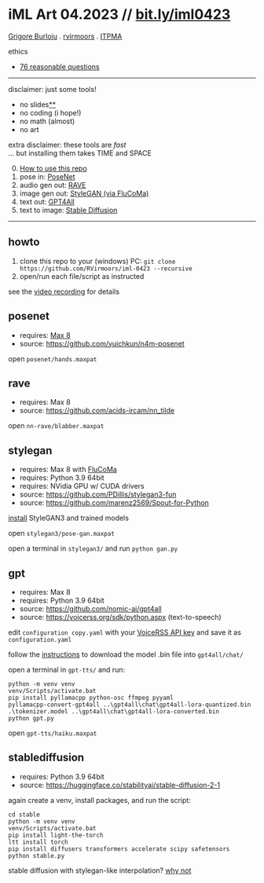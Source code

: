 # iML Art 04.2023 // [bit.ly/iml0423](https://bit.ly/iml0423)

[Grigore Burloiu](https://cinetic.arts.ro/en/echipa/grigore-burloiu/) . [rvirmoors](https://rvirmoors.github.io/) . [ITPMA](https://itpma.notion.site/)

ethics
- [76 reasonable questions](https://76questions.neocities.org/)

---

disclaimer: just some tools!
- no slides[*](https://rvirmoors.github.io/ccia/slides/intro-ml-workshop)[*](https://rvirmoors.github.io/ccia/slides/stylegan-workshop)
- no coding (i hope!)
- no math (almost)
- no art

extra disclaimer: these tools are _fast_
<br/>... but installing them takes TIME and SPACE

0. [How to use this repo](#howto)
1. pose in: [PoseNet](#posenet)
2. audio gen out: [RAVE](#rave)
3. image gen out: [StyleGAN (via FluCoMa)](#stylegan)
4. text out: [GPT4All](#gpt)
5. text to image: [Stable Diffusion](#stablediffusion)

---

## howto

1. clone this repo to your (windows) PC: `git clone https://github.com/RVirmoors/iml-0423 --recursive`
2. open/run each file/script as instructed

see the [video recording](https://youtu.be/t4FbknvszHU) for details

## posenet

- requires: [Max 8](https://cycling74.com/downloads)
- source: https://github.com/yuichkun/n4m-posenet

open `posenet/hands.maxpat`

## rave

- requires: Max 8
- source: https://github.com/acids-ircam/nn_tilde

open `nn-rave/blabber.maxpat`

## stylegan

- requires: Max 8 with [FluCoMa](https://www.flucoma.org/download/)
- requires: Python 3.9 64bit
- requires: NVidia GPU w/ CUDA drivers
- source: https://github.com/PDillis/stylegan3-fun
- source: https://github.com/marenz2569/Spout-for-Python

[install](stylegan3/startup.txt) StyleGAN3 and trained models

open `stylegan3/pose-gan.maxpat`

open a terminal in `stylegan3/` and run `python gan.py`

## gpt

- requires: Max 8
- requires: Python 3.9 64bit
- source: https://github.com/nomic-ai/gpt4all
- source: https://voicerss.org/sdk/python.aspx (text-to-speech)

edit `configuration copy.yaml` with your [VoiceRSS API key](https://voicerss.org/registration.aspx) and save it as `configuration.yaml`

follow the [instructions](https://github.com/nomic-ai/gpt4all) to download the model .bin file into `gpt4all/chat/`

open a terminal in `gpt-tts/` and run:

```
python -m venv venv
venv/Scripts/activate.bat
pip install pyllamacpp python-osc ffmpeg pyyaml
pyllamacpp-convert-gpt4all ..\gpt4all\chat\gpt4all-lora-quantized.bin .\tokenizer.model ..\gpt4all\chat\gpt4all-lora-converted.bin
python gpt.py
```

open `gpt-tts/haiku.maxpat`

## stablediffusion

- requires: Python 3.9 64bit
- source: https://huggingface.co/stabilityai/stable-diffusion-2-1

again create a venv, install packages, and run the script:

```
cd stable
python -m venv venv
venv/Scripts/activate.bat
pip install light-the-torch
ltt install torch
pip install diffusers transformers accelerate scipy safetensors
python stable.py
```

stable diffusion with stylegan-like interpolation? [why not](https://sites.google.com/view/stylegan-t/)